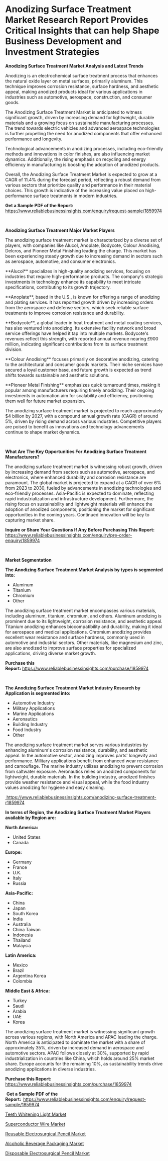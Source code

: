 <p><h1>Anodizing Surface Treatment Market Research Report Provides Critical Insights that can help Shape Business Development and Investment Strategies</h1></p><p><strong>Anodizing Surface Treatment Market Analysis and Latest Trends</strong></p>
<p><p>Anodizing is an electrochemical surface treatment process that enhances the natural oxide layer on metal surfaces, primarily aluminum. This technique improves corrosion resistance, surface hardness, and aesthetic appeal, making anodized products ideal for various applications in industries such as automotive, aerospace, construction, and consumer goods.</p><p>The Anodizing Surface Treatment Market is anticipated to witness significant growth, driven by increasing demand for lightweight, durable materials and a growing focus on sustainable manufacturing processes. The trend towards electric vehicles and advanced aerospace technologies is further propelling the need for anodized components that offer enhanced performance and longevity. </p><p>Technological advancements in anodizing processes, including eco-friendly methods and innovations in color finishes, are also influencing market dynamics. Additionally, the rising emphasis on recycling and energy efficiency in manufacturing is boosting the adoption of anodized products. </p><p>Overall, the Anodizing Surface Treatment Market is expected to grow at a CAGR of 11.4% during the forecast period, reflecting a robust demand from various sectors that prioritize quality and performance in their material choices. This growth is indicative of the increasing value placed on high-performance surface treatments in modern industries.</p></p>
<p><strong>Get a Sample PDF of the Report:&nbsp;</strong> <a href="https://www.reliablebusinessinsights.com/enquiry/request-sample/1859974?utm_campaign=48&utm_medium=2&utm_source=Github&utm_content=ia&utm_term=07112024&utm_id=anodizing-surface-treatment">https://www.reliablebusinessinsights.com/enquiry/request-sample/1859974</a></p>
<p>&nbsp;</p>
<p><strong>Anodizing Surface Treatment Major Market Players</strong></p>
<p><p>The anodizing surface treatment market is characterized by a diverse set of players, with companies like Alucol, Anoplate, Bodycote, Colour Anodising, Delcros, and Pioneer Metal Finishing leading the charge. This market has been experiencing steady growth due to increasing demand in sectors such as aerospace, automotive, and consumer electronics.</p><p>**Alucol** specializes in high-quality anodizing services, focusing on industries that require high-performance products. The company's strategic investments in technology enhance its capability to meet intricate specifications, contributing to its growth trajectory. </p><p>**Anoplate**, based in the U.S., is known for offering a range of anodizing and plating services. It has reported growth driven by increasing orders from the aerospace and defense sectors, which seek reliable surface treatments to improve corrosion resistance and durability.</p><p>**Bodycote**, a global leader in heat treatment and metal coating services, has also ventured into anodizing. Its extensive facility network and broad service offerings have helped it tap into multiple markets. Bodycote's revenues reflect this strength, with reported annual revenue nearing £900 million, indicating significant contributions from its surface treatment division.</p><p>**Colour Anodising** focuses primarily on decorative anodizing, catering to the architectural and consumer goods markets. Their niche services have secured a loyal customer base, and future growth is expected as trend shifts towards sustainable and aesthetic solutions.</p><p>**Pioneer Metal Finishing** emphasizes quick turnaround times, making it popular among manufacturers requiring timely anodizing. Their ongoing investments in automation aim for scalability and efficiency, positioning them well for future market expansion.</p><p>The anodizing surface treatment market is projected to reach approximately $4 billion by 2027, with a compound annual growth rate (CAGR) of around 5%, driven by rising demand across various industries. Competitive players are poised to benefit as innovations and technology advancements continue to shape market dynamics.</p></p>
<p>&nbsp;</p>
<p><strong>What Are The Key Opportunities For Anodizing Surface Treatment Manufacturers?</strong></p>
<p><p>The anodizing surface treatment market is witnessing robust growth, driven by increasing demand from sectors such as automotive, aerospace, and electronics, where enhanced durability and corrosion resistance are paramount. The global market is projected to expand at a CAGR of over 6% from 2023 to 2030, fueled by advancements in anodizing technologies and eco-friendly processes. Asia-Pacific is expected to dominate, reflecting rapid industrialization and infrastructure development. Furthermore, the rising focus on sustainability and lightweight materials will enhance the adoption of anodized components, positioning the market for significant opportunities in the coming years. Continued innovation will be key to capturing market share.</p></p>
<p><strong>Inquire or Share Your Questions If Any Before Purchasing This Report:</strong> <a href="https://www.reliablebusinessinsights.com/enquiry/pre-order-enquiry/1859974?utm_campaign=48&utm_medium=2&utm_source=Github&utm_content=ia&utm_term=07112024&utm_id=anodizing-surface-treatment">https://www.reliablebusinessinsights.com/enquiry/pre-order-enquiry/1859974</a></p>
<p>&nbsp;</p>
<p><strong>Market Segmentation</strong></p>
<p><strong>The Anodizing Surface Treatment Market Analysis by types is segmented into:</strong></p>
<p><ul><li>Aluminum</li><li>Titanium</li><li>Chromium</li><li>Other</li></ul></p>
<p><p>The anodizing surface treatment market encompasses various materials, including aluminum, titanium, chromium, and others. Aluminum anodizing is prominent due to its lightweight, corrosion resistance, and aesthetic appeal. Titanium anodizing enhances biocompatibility and durability, making it ideal for aerospace and medical applications. Chromium anodizing provides excellent wear resistance and surface hardness, commonly used in automotive and industrial sectors. Other materials, like magnesium and zinc, are also anodized to improve surface properties for specialized applications, driving diverse market growth.</p></p>
<p><strong>Purchase this Report:&nbsp;</strong><a href="https://www.reliablebusinessinsights.com/purchase/1859974?utm_campaign=48&utm_medium=2&utm_source=Github&utm_content=ia&utm_term=07112024&utm_id=anodizing-surface-treatment">https://www.reliablebusinessinsights.com/purchase/1859974</a></p>
<p>&nbsp;</p>
<p><strong>The Anodizing Surface Treatment Market Industry Research by Application is segmented into:</strong></p>
<p><ul><li>Automotive Industry</li><li>Military Applications</li><li>Marine Applications</li><li>Aeronautics</li><li>Building Industry</li><li>Food Industry</li><li>Other</li></ul></p>
<p><p>The anodizing surface treatment market serves various industries by enhancing aluminum's corrosion resistance, durability, and aesthetic appeal. In the automotive sector, anodizing improves parts' longevity and performance. Military applications benefit from enhanced wear resistance and camouflage. The marine industry utilizes anodizing to prevent corrosion from saltwater exposure. Aeronautics relies on anodized components for lightweight, durable materials. In the building industry, anodized finishes provide weather resistance and visual appeal, while the food industry values anodizing for hygiene and easy cleaning.</p></p>
<p><a href="https://www.reliablebusinessinsights.com/anodizing-surface-treatment-r1859974?utm_campaign=48&utm_medium=2&utm_source=Github&utm_content=ia&utm_term=07112024&utm_id=anodizing-surface-treatment">&nbsp;https://www.reliablebusinessinsights.com/anodizing-surface-treatment-r1859974</a></p>
<p><strong>In terms of Region, the Anodizing Surface Treatment Market Players available by Region are:</strong></p>
<p>
    <p> <strong> North America: </strong>
        <ul>
            <li>United States</li>
            <li>Canada</li>
        </ul>
        </p> 
    <p> <strong> Europe: </strong>
        <ul>
            <li>Germany</li>
            <li>France</li>
            <li>U.K.</li>
            <li>Italy</li>
            <li>Russia</li>
        </ul>
        </p> 
    <p> <strong> Asia-Pacific: </strong>
        <ul>
            <li>China</li>
            <li>Japan</li>
            <li>South Korea</li>
            <li>India</li>
            <li>Australia</li>
            <li>China Taiwan</li>
            <li>Indonesia</li>
            <li>Thailand</li>
            <li>Malaysia</li>
        </ul>
        </p> 
    <p> <strong> Latin America: </strong>
        <ul>
            <li>Mexico</li>
            <li>Brazil</li>
            <li>Argentina Korea</li>
            <li>Colombia</li>
        </ul>
        </p> 
    <p> <strong> Middle East & Africa: </strong>
        <ul>
            <li>Turkey</li>
            <li>Saudi</li>
            <li>Arabia</li>
            <li>UAE</li>
            <li>Korea</li>
        </ul>
    </p>
    </p>
<p><p>The anodizing surface treatment market is witnessing significant growth across various regions, with North America and APAC leading the charge. North America is anticipated to dominate the market with a share of approximately 35%, driven by increased demand in aerospace and automotive sectors. APAC follows closely at 30%, supported by rapid industrialization in countries like China, which holds around 25% market share. Europe accounts for the remaining 10%, as sustainability trends drive anodizing applications in diverse industries.</p></p>
<p><strong>Purchase this Report: </strong><a href="https://www.reliablebusinessinsights.com/purchase/1859974?utm_campaign=48&utm_medium=2&utm_source=Github&utm_content=ia&utm_term=07112024&utm_id=anodizing-surface-treatment">https://www.reliablebusinessinsights.com/purchase/1859974</a></p>
<p>&nbsp;<strong>Get a Sample PDF of the Report:&nbsp;&nbsp;</strong><a href="https://www.reliablebusinessinsights.com/enquiry/request-sample/1859974?utm_campaign=48&utm_medium=2&utm_source=Github&utm_content=ia&utm_term=07112024&utm_id=anodizing-surface-treatment">https://www.reliablebusinessinsights.com/enquiry/request-sample/1859974</a></p>
<p><strong></strong></p>
<p><p><a href="https://issuu.com/reportprime-2/docs/teeth-whitening-light-market-size-2_d43af02a5b976d?utm_campaign=48&utm_medium=2&utm_source=Github&utm_content=ia&utm_term=07112024&utm_id=anodizing-surface-treatment">Teeth Whitening Light Market</a></p><p><a href="https://github.com/WayneHopkins413/Market-Research-Report-List-1/blob/main/superconductor-wire-market.md?utm_campaign=48&utm_medium=2&utm_source=Github&utm_content=ia&utm_term=07112024&utm_id=anodizing-surface-treatment">Superconductor Wire Market</a></p><p><a href="https://issuu.com/reportprime-2/docs/reusable-electrosurgical-pencil-mar_34b6c0433197a0?utm_campaign=48&utm_medium=2&utm_source=Github&utm_content=ia&utm_term=07112024&utm_id=anodizing-surface-treatment">Reusable Electrosurgical Pencil Market</a></p><p><a href="https://github.com/Armeladukagjini693/Market-Research-Report-List-1/blob/main/alcoholic-beverage-packaging-market.md?utm_campaign=48&utm_medium=2&utm_source=Github&utm_content=ia&utm_term=07112024&utm_id=anodizing-surface-treatment">Alcoholic Beverage Packaging Market</a></p><p><a href="https://issuu.com/reportprime-2/docs/disposable-electrosurgical-pencil-m_1e9adb4e8461da?utm_campaign=48&utm_medium=2&utm_source=Github&utm_content=ia&utm_term=07112024&utm_id=anodizing-surface-treatment">Disposable Electrosurgical Pencil Market</a></p></p>